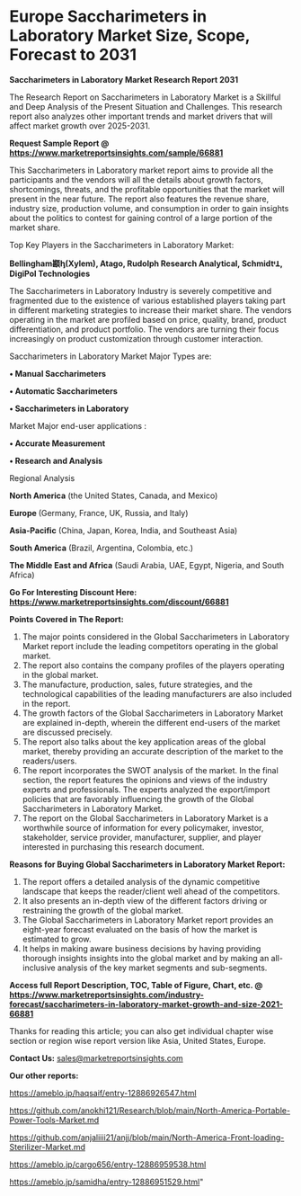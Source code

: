 # Europe Saccharimeters in Laboratory Market Size, Scope, Forecast to 2031

<strong>Saccharimeters in Laboratory Market Research Report 2031</strong>

The Research Report on Saccharimeters in Laboratory Market is a Skillful and Deep Analysis of the Present Situation and Challenges. This research report also analyzes other important trends and market drivers that will affect market growth over 2025-2031.

<strong>Request Sample Report @ <a href=https://www.marketreportsinsights.com/sample/66881>https://www.marketreportsinsights.com/sample/66881</a></strong>

This Saccharimeters in Laboratory market report aims to provide all the participants and the vendors will all the details about growth factors, shortcomings, threats, and the profitable opportunities that the market will present in the near future. The report also features the revenue share, industry size, production volume, and consumption in order to gain insights about the politics to contest for gaining control of a large portion of the market share.

Top Key Players in the Saccharimeters in Laboratory Market:

<strong>Bellingham䫖ꞕ(Xylem), Atago, Rudolph Research Analytical, SchmidtᶧꞱ, DigiPol Technologies</strong>

The Saccharimeters in Laboratory Industry is severely competitive and fragmented due to the existence of various established players taking part in different marketing strategies to increase their market share. The vendors operating in the market are profiled based on price, quality, brand, product differentiation, and product portfolio. The vendors are turning their focus increasingly on product customization through customer interaction.

Saccharimeters in Laboratory Market Major Types are:

<strong>• Manual Saccharimeters

• Automatic Saccharimeters

• Saccharimeters in Laboratory</strong>

Market Major end-user applications :

<strong>• Accurate Measurement

• Research and Analysis</strong>

Regional Analysis

</u><strong><b>North America</b></strong> (the United States, Canada, and Mexico)

<strong><b>Europe </b></strong>(Germany, France, UK, Russia, and Italy)

<strong><b>Asia-Pacific</b></strong> (China, Japan, Korea, India, and Southeast Asia)

<strong><b>South America</b></strong> (Brazil, Argentina, Colombia, etc.)

<strong><b>The Middle East and Africa</b></strong> (Saudi Arabia, UAE, Egypt, Nigeria, and South Africa)

<strong>Go For Interesting Discount Here: <a href=https://www.marketreportsinsights.com/discount/66881>https://www.marketreportsinsights.com/discount/66881</a></strong>

<strong>Points Covered in The Report:</strong>
<ol>
  <li>The major points considered in the Global Saccharimeters in Laboratory Market report include the leading competitors operating in the global market.</li>
  <li>The report also contains the company profiles of the players operating in the global market.</li>
  <li>The manufacture, production, sales, future strategies, and the technological capabilities of the leading manufacturers are also included in the report.</li>
  <li>The growth factors of the Global Saccharimeters in Laboratory Market are explained in-depth, wherein the different end-users of the market are discussed precisely.</li>
  <li>The report also talks about the key application areas of the global market, thereby providing an accurate description of the market to the readers/users.</li>
  <li>The report incorporates the SWOT analysis of the market. In the final section, the report features the opinions and views of the industry experts and professionals. The experts analyzed the export/import policies that are favorably influencing the growth of the Global Saccharimeters in Laboratory Market.</li>
  <li>The report on the Global Saccharimeters in Laboratory Market is a worthwhile source of information for every policymaker, investor, stakeholder, service provider, manufacturer, supplier, and player interested in purchasing this research document.</li>
</ol>
<strong>Reasons for Buying Global Saccharimeters in Laboratory Market Report:</strong>

<ol>
  <li>The report offers a detailed analysis of the dynamic competitive landscape that keeps the reader/client well ahead of the competitors.</li>
  <li>It also presents an in-depth view of the different factors driving or restraining the growth of the global market.</li>
  <li>The Global Saccharimeters in Laboratory Market report provides an eight-year forecast evaluated on the basis of how the market is estimated to grow.</li>
  <li>It helps in making aware business decisions by having providing thorough insights insights into the global market and by making an all-inclusive analysis of the key market segments and sub-segments.</li>
</ol>
<strong>Access full Report Description, TOC, Table of Figure, Chart, etc. @ <a href=https://www.marketreportsinsights.com/industry-forecast/saccharimeters-in-laboratory-market-growth-and-size-2021-66881>https://www.marketreportsinsights.com/industry-forecast/saccharimeters-in-laboratory-market-growth-and-size-2021-66881</a></strong>


Thanks for reading this article; you can also get individual chapter wise section or region wise report version like Asia, United States, Europe.

<strong>Contact Us:</strong>
sales@marketreportsinsights.com

<strong>Our other reports:</strong>

<a href=https://ameblo.jp/haqsaif/entry-12886926547.html>https://ameblo.jp/haqsaif/entry-12886926547.html</a>

<a href=https://github.com/anokhi121/Research/blob/main/North-America-Portable-Power-Tools-Market.md>https://github.com/anokhi121/Research/blob/main/North-America-Portable-Power-Tools-Market.md</a>

<a href=https://github.com/anjaliiii21/anjj/blob/main/North-America-Front-loading-Sterilizer-Market.md>https://github.com/anjaliiii21/anjj/blob/main/North-America-Front-loading-Sterilizer-Market.md</a>

<a href=https://ameblo.jp/cargo656/entry-12886959538.html>https://ameblo.jp/cargo656/entry-12886959538.html</a>

<a href=https://ameblo.jp/samidha/entry-12886951529.html>https://ameblo.jp/samidha/entry-12886951529.html</a>"
